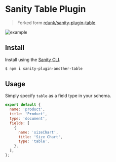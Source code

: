 # Sanity Table Plugin

> Forked form [rdunk/sanity-plugin-table](https://github.com/rdunk/sanity-plugin-table).

![example](https://user-images.githubusercontent.com/8467307/48703530-e369be00-ebeb-11e8-8299-14812461aee8.gif)

## Install

Install using the [Sanity CLI](https://www.sanity.io/docs/cli).

```bash
$ npm i sanity-plugin-another-table
```

## Usage

Simply specify `table` as a field type in your schema.

```js
export default {
  name: 'product',
  title: 'Product',
  type: 'document',
  fields: [
    {
      name: 'sizeChart',
      title: 'Size Chart',
      type: 'table',
    },
  ],
};
```
